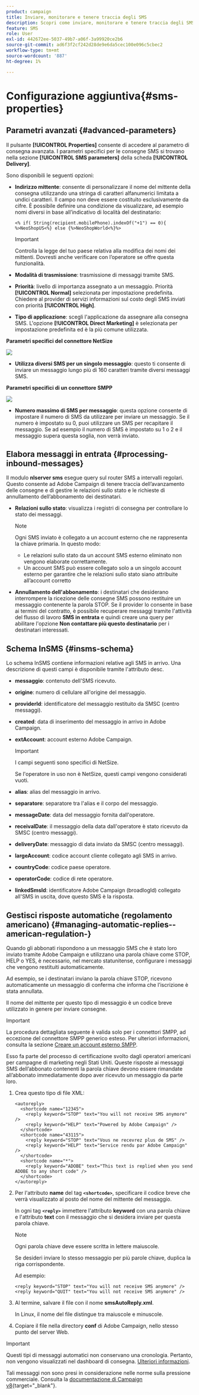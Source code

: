 ```yaml
---
product: campaign
title: Inviare, monitorare e tenere traccia degli SMS
description: Scopri come inviare, monitorare e tenere traccia degli SMS in Campaign
feature: SMS
role: User
exl-id: 442672ee-5037-49b7-a06f-3a99920ce2b6
source-git-commit: ad6f3f2cf242d28de9e6da5cec100e096c5cbec2
workflow-type: tm+mt
source-wordcount: '887'
ht-degree: 1%

---
```


# Configurazione aggiuntiva{#sms-properties}

<!--
## Send SMS messages {#sending-sms-messages}

To approve your message and send it to the recipients of the delivery being created, click **[!UICONTROL Send]**.

The detailed process when validating and sending a delivery is presented in the sections below:

* [Validate the delivery](steps-validating-the-delivery.md)
* [Send the delivery](steps-sending-the-delivery.md)
-->

## Parametri avanzati {#advanced-parameters}

Il pulsante **[!UICONTROL Properties]** consente di accedere al parametro di consegna avanzata. I parametri specifici per le consegne SMS si trovano nella sezione **[!UICONTROL SMS parameters]** della scheda **[!UICONTROL Delivery]**.

Sono disponibili le seguenti opzioni:

* **Indirizzo mittente**: consente di personalizzare il nome del mittente della consegna utilizzando una stringa di caratteri alfanumerici limitata a undici caratteri. Il campo non deve essere costituito esclusivamente da cifre. È possibile definire una condizione da visualizzare, ad esempio nomi diversi in base all’indicativo di località del destinatario:

  ```
  <% if( String(recipient.mobilePhone).indexOf("+1") == 0){ %>NeoShopUS<%} else {%>NeoShopWorld<%}%>
  ```

  >[!IMPORTANT]
  >
  >Controlla la legge del tuo paese relativa alla modifica dei nomi dei mittenti. Dovresti anche verificare con l’operatore se offre questa funzionalità.

* **Modalità di trasmissione**: trasmissione di messaggi tramite SMS.
* **Priorità**: livello di importanza assegnato a un messaggio. Priorità **[!UICONTROL Normal]** selezionata per impostazione predefinita. Chiedere al provider di servizi informazioni sul costo degli SMS inviati con priorità **[!UICONTROL High]**.
* **Tipo di applicazione**: scegli l&#39;applicazione da assegnare alla consegna SMS. L&#39;opzione **[!UICONTROL Direct Marketing]** è selezionata per impostazione predefinita ed è la più comune utilizzata.

**Parametri specifici del connettore NetSize**

![](assets/s_user_mobile_sms_adv_netsize.png)

* **Utilizza diversi SMS per un singolo messaggio**: questo ti consente di inviare un messaggio lungo più di 160 caratteri tramite diversi messaggi SMS.

**Parametri specifici di un connettore SMPP**

![](assets/s_user_mobile_sms_adv_smpp.png)

* **Numero massimo di SMS per messaggio**: questa opzione consente di impostare il numero di SMS da utilizzare per inviare un messaggio. Se il numero è impostato su 0, puoi utilizzare un SMS per recapitare il messaggio. Se ad esempio il numero di SMS è impostato su 1 o 2 e il messaggio supera questa soglia, non verrà inviato.

<!--
## Monitor and track SMS {#monitoring-and-tracking-sms-deliveries}

After sending messages, you can monitor and track your deliveries. For more on this, refer to these sections:

* [Monitor a delivery](about-delivery-monitoring.md)
* [Understand delivery failures](understanding-delivery-failures.md)
* [About message tracking](about-message-tracking.md)
-->

## Elabora messaggi in entrata {#processing-inbound-messages}

Il modulo **nlserver sms** esegue query sul router SMS a intervalli regolari. Questo consente ad Adobe Campaign di tenere traccia dell’avanzamento delle consegne e di gestire le relazioni sullo stato e le richieste di annullamento dell’abbonamento dei destinatari.

* **Relazioni sullo stato**: visualizza i registri di consegna per controllare lo stato dei messaggi.

  >[!NOTE]
  >
  >Ogni SMS inviato è collegato a un account esterno che ne rappresenta la chiave primaria. In questo modo:
  >
  > * Le relazioni sullo stato da un account SMS esterno eliminato non vengono elaborate correttamente.
  > * Un account SMS può essere collegato solo a un singolo account esterno per garantire che le relazioni sullo stato siano attribuite all’account corretto

* **Annullamento dell&#39;abbonamento**: i destinatari che desiderano interrompere la ricezione delle consegne SMS possono restituire un messaggio contenente la parola STOP. Se il provider lo consente in base ai termini del contratto, è possibile recuperare messaggi tramite l&#39;attività del flusso di lavoro **SMS in entrata** e quindi creare una query per abilitare l&#39;opzione **Non contattare più questo destinatario** per i destinatari interessati.

## Schema InSMS {#insms-schema}

Lo schema InSMS contiene informazioni relative agli SMS in arrivo. Una descrizione di questi campi è disponibile tramite l&#39;attributo desc.

* **messaggio**: contenuto dell&#39;SMS ricevuto.
* **origine**: numero di cellulare all&#39;origine del messaggio.
* **providerId**: identificatore del messaggio restituito da SMSC (centro messaggi).
* **created**: data di inserimento del messaggio in arrivo in Adobe Campaign.
* **extAccount**: account esterno Adobe Campaign.

  >[!IMPORTANT]
  >
  >I campi seguenti sono specifici di NetSize.
  >
  >Se l&#39;operatore in uso non è NetSize, questi campi vengono considerati vuoti.

* **alias**: alias del messaggio in arrivo.
* **separatore**: separatore tra l&#39;alias e il corpo del messaggio.
* **messageDate**: data del messaggio fornita dall&#39;operatore.
* **receivalDate**: il messaggio della data dall&#39;operatore è stato ricevuto da SMSC (centro messaggi).
* **deliveryDate**: messaggio di data inviato da SMSC (centro messaggi).
* **largeAccount**: codice account cliente collegato agli SMS in arrivo.
* **countryCode**: codice paese operatore.
* **operatorCode**: codice di rete operatore.
* **linkedSmsId**: identificatore Adobe Campaign (broadlogId) collegato all&#39;SMS in uscita, dove questo SMS è la risposta.

## Gestisci risposte automatiche (regolamento americano) {#managing-automatic-replies--american-regulation-}

Quando gli abbonati rispondono a un messaggio SMS che è stato loro inviato tramite Adobe Campaign e utilizzano una parola chiave come STOP, HELP o YES, è necessario, nel mercato statunitense, configurare i messaggi che vengono restituiti automaticamente.

Ad esempio, se i destinatari inviano la parola chiave STOP, ricevono automaticamente un messaggio di conferma che informa che l’iscrizione è stata annullata.

Il nome del mittente per questo tipo di messaggio è un codice breve utilizzato in genere per inviare consegne.

>[!IMPORTANT]
>
>La procedura dettagliata seguente è valida solo per i connettori SMPP, ad eccezione del connettore SMPP generico esteso. Per ulteriori informazioni, consulta la sezione [Creare un account esterno SMPP](sms-set-up.md#creating-an-smpp-external-account).
>
>Esso fa parte del processo di certificazione svolto dagli operatori americani per campagne di marketing negli Stati Uniti. Queste risposte ai messaggi SMS dell’abbonato contenenti la parola chiave devono essere rimandate all’abbonato immediatamente dopo aver ricevuto un messaggio da parte loro.

1. Crea questo tipo di file XML:

   ```
   <autoreply>
     <shortcode name="12345">
       <reply keyword="STOP" text="You will not receive SMS anymore" />
       <reply keyword="HELP" text="Powered by Adobe Campaign" />
     </shortcode>
     <shortcode name="43115">
       <reply keyword="STOP" text="Vous ne recevrez plus de SMS" />
       <reply keyword="HELP" text="Service rendu par Adobe Campaign" />
     </shortcode>
     <shortcode name="*">
       <reply keyword="ADOBE" text="This text is replied when you send ADOBE to any short code" />
     </shortcode>
   </autoreply>
   ```

1. Per l&#39;attributo **name** del tag **`<shortcode>`**, specificare il codice breve che verrà visualizzato al posto del nome del mittente del messaggio.

   In ogni tag **`<reply>`** immettere l&#39;attributo **keyword** con una parola chiave e l&#39;attributo **text** con il messaggio che si desidera inviare per questa parola chiave.

   >[!NOTE]
   >
   >Ogni parola chiave deve essere scritta in lettere maiuscole.

   Se desideri inviare lo stesso messaggio per più parole chiave, duplica la riga corrispondente.

   Ad esempio:

   ```
   <reply keyword="STOP" text="You will not receive SMS anymore" />
   <reply keyword="QUIT" text="You will not receive SMS anymore" />
   ```

1. Al termine, salvare il file con il nome **smsAutoReply.xml**.

   In Linux, il nome del file distingue tra maiuscole e minuscole.

1. Copiare il file nella directory **conf** di Adobe Campaign, nello stesso punto del server Web.

>[!IMPORTANT]
>
>Questi tipi di messaggi automatici non conservano una cronologia. Pertanto, non vengono visualizzati nel dashboard di consegna. [Ulteriori informazioni](delivery-dashboard.md).
>
>Tali messaggi non sono presi in considerazione nelle norme sulla pressione commerciale. Consulta la [documentazione di Campaign v8](https://experienceleague.adobe.com/docs/campaign/automation/campaign-optimization/pressure-rules.html?lang=it){target="_blank"}.
